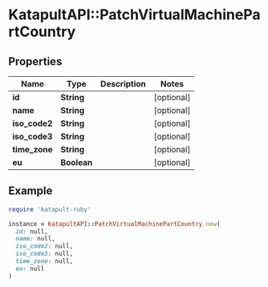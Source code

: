 # KatapultAPI::PatchVirtualMachinePartCountry

## Properties

| Name | Type | Description | Notes |
| ---- | ---- | ----------- | ----- |
| **id** | **String** |  | [optional] |
| **name** | **String** |  | [optional] |
| **iso_code2** | **String** |  | [optional] |
| **iso_code3** | **String** |  | [optional] |
| **time_zone** | **String** |  | [optional] |
| **eu** | **Boolean** |  | [optional] |

## Example

```ruby
require 'katapult-ruby'

instance = KatapultAPI::PatchVirtualMachinePartCountry.new(
  id: null,
  name: null,
  iso_code2: null,
  iso_code3: null,
  time_zone: null,
  eu: null
)
```

